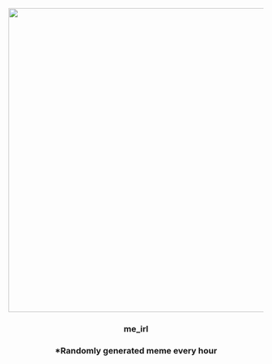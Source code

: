 <p align="center">
        <img src="https://i.redd.it/tlqlrotalm991.jpg" width="600" height="600">
        </p>
        <h3 align="center">me_irl</h3>
        <h3 align="center">*Randomly generated meme every hour</h3>
    